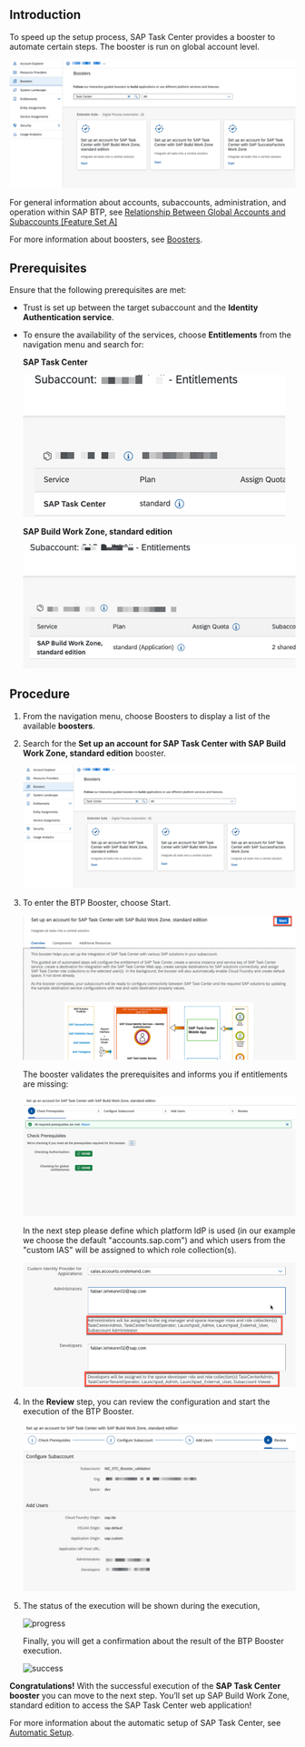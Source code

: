 ## Introduction

To speed up the setup process, SAP Task Center provides a booster to automate certain steps.
The booster is run on global account level.

![btp booster](images/btp_booster.png)

For general information about accounts, subaccounts, administration, and operation within SAP BTP, see [Relationship Between Global Accounts and Subaccounts [Feature Set A]](https://help.sap.com/products/BTP/65de2977205c403bbc107264b8eccf4b/8ed4a705efa0431b910056c0acdbf377.html?version=Cloud#loioeeda449cf252418a97e0f7c9abd30b9a)

For more information about boosters, see [Boosters](https://help.sap.com/products/BTP/65de2977205c403bbc107264b8eccf4b/fb1b56148f834749a2bf51127421610b.html).

## Prerequisites

Ensure that the following prerequisites are met:

- Trust is set up between the target subaccount and the **Identity Authentication service**.
- To ensure the availability of the services, choose **Entitlements** from the navigation menu and search for:

    **SAP Task Center**

    ![task center](images/tc_entitlement.png)
   

    **SAP Build Work Zone, standard edition**

    ![lp](images/bwz_entitlement.png)

## Procedure

1. From the navigation menu, choose Boosters to display a list of the available **boosters**.
2. Search for the **Set up an account for SAP Task Center with SAP Build Work Zone, standard edition** booster.

    ![btp booster procedure](images/btp_booster.png)

3. To enter the BTP Booster, choose Start.

    ![btp booster start](images/btp_booster_start.png)

    The booster validates the prerequisites and informs you if entitlements are missing:

    ![check](images/btp_booster_validation_prereq.png)

    In the next step please define which platform IdP is used (in our example we choose the default "accounts.sap.com") and which users from the "custom IAS" will be assigned to which role collection(s).

    ![check](images/btp_booster_idp_rc_assignemnet.png)

4. In the **Review** step, you can review the configuration and start the execution of the BTP Booster.

    ![check](images/btp_booster_review.png)

5. The status of the execution will be shown during the execution,

    ![progress](images/btp_booster_progress.png)

    Finally, you will get a confirmation about the result of the BTP Booster execution.

    ![success](images/btp_booster_success.png)

**Congratulations!** With the successful execution of the **SAP Task Center booster** you can move to the next step. You’ll set up SAP Build Work Zone, standard edition to access the SAP Task Center web application!

For more information about the automatic setup of SAP Task Center, see [Automatic Setup](https://help.sap.com/viewer/08cbda59b4954e93abb2ec85f1db399d/Cloud/en-US/3a499676e7ae4282af84092f778e3737.html).